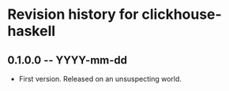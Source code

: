 # Revision history for clickhouse-haskell

## 0.1.0.0  -- YYYY-mm-dd

* First version. Released on an unsuspecting world.
